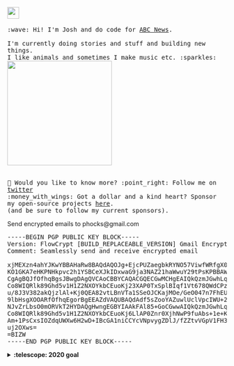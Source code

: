 <p>
  <img src="https://user-images.githubusercontent.com/5679180/79618120-0daffb80-80be-11ea-819e-d2b0fa904d07.gif" width="27px">
  <br><br>
  <samp>
    :wave: Hi! I'm Josh and do code for <a href="https://www.abc.net.au/news">ABC News</a>.
    <br><br>I'm currently doing stories and stuff and building new things.
    <br> I like animals and sometimes I make music etc. :sparkles:<br>
    <!-- <img src="https://i.imgur.com/kdKhgx6.gif" width="240px" align="center"> -->
    <img src="https://i.imgur.com/vP0qxPQ.gif" width="240px" align="center"><br>
    <br><br>🦜 Would you like to know more? :point_right: Follow me on <a href="https://twitter.com/phocks">twitter</a>
    <br>:money_with_wings: Got a dollar and a kind heart? Sponsor my open-source projects <a href="https://github.com/sponsors/phocks">here</a>.<br>
    (and be sure to follow my current sponsors).
  </samp>
</p>

<p>
Send encrypted emails to phocks@gmail.com
  
<pre>-----BEGIN PGP PUBLIC KEY BLOCK-----
Version: FlowCrypt [BUILD_REPLACEABLE_VERSION] Gmail Encryption
Comment: Seamlessly send and receive encrypted email

xjMEXzn4ahYJKwYBBAHaRw8BAQdAQOJg+EjcPUZaegbkRYNO57ViwfWRfgX0
KO1GKA7eHKPNHkpvc2h1YSBCeXJkIDxwaG9ja3NAZ21haWwuY29tPsKPBBAW
CgAgBQJfOfhqBgsJBwgDAgQVCAoCBBYCAQACGQECGwMCHgEAIQkQzmJGwhLq
Co8WIQRlk89Ghd5v1H1Z2NXOYkbCEuoKj23XAP0TxSplBIqf1Vt678QWdCPz
u/8J3V382akQjzlAl+Kj0QEA82vtLBnVTa1SSeOJCKajMOe/GeO047n7FhEU
9lbHsgXOOARfOfhqEgorBgEEAZdVAQUBAQdAdf5sZooYAZuwlUclVpcIWU+2
NJvZrLbsO0mORVkT2HYDAQgHwngEGBYIAAkFAl85+GoCGwwAIQkQzmJGwhLq
Co8WIQRlk89Ghd5v1H1Z2NXOYkbCEuoKj6LlAP0Znr0XjhNwP9fuAbs+1e+K
Am+1PsCxsIOZdqUWXw6H2wD+IBcGA1niCCYcVNpvygZDlJ/fZZtvVGpV1FH3
uj2OXws=
=BIZW
-----END PGP PUBLIC KEY BLOCK-----</pre>
  
  
</p>

<details>
  <summary><b>:telescope: 2020 goal</b></summary>
  <br>This year has been crazy and I think it's only going to get crazier. Anything I achive this year will be great. Hopefully we buy a little house so we have somewhere to raise our daughter Vada.
</details>
